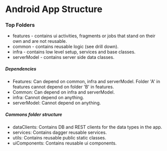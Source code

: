 # Android App Structure

### Top Folders

* features - contains ui activities, fragments or jobs that stand on their own and are not reusable.
* common - contains reusable logic (see drill down).
* infra - contains low level setup, services and base classes.
* serverModel - contains server side data classes.

##### Dependencies

* Features: Can depend on common, infra and serverModel. Folder 'A' in features cannot depend on folder 'B' in features.
* Common: Can depend on infra and serverModel.
* infra: Cannot depend on anything.
* serverModel: Cannot depend on anything.

##### Commons folder structure

* dataClients: Contains DB and REST clients for the data types in the app.
* services: Contains dagger reusable services.
* utils: Contains reusable public static classes.
* uiComponents: Contains reusable ui components.